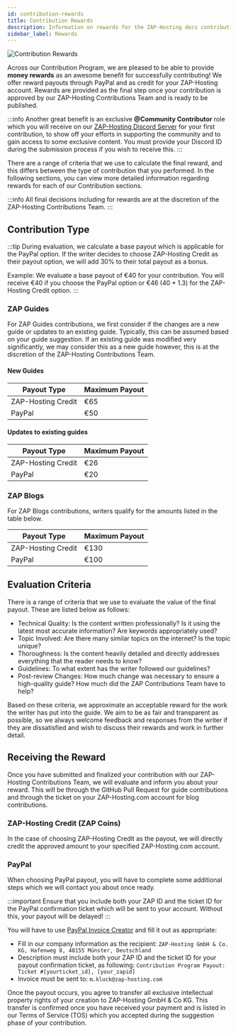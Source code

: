```yaml
---
id: contribution-rewards
title: Contribution Rewards
description: Information on rewards for the ZAP-Hosting docs contribution program - ZAP-Hosting.com documentation
sidebar_label: Rewards
---
```


![Contribution Rewards](https://screensaver01.zap-hosting.com/index.php/s/mJtScnJbocGEiHJ/preview)

Across our Contribution Program, we are pleased to be able to provide **money rewards** as an awesome benefit for successfully contributing! We offer reward payouts through PayPal and as credit for your ZAP-Hosting account. Rewards are provided as the final step once your contribution is approved by our ZAP-Hosting Contributions Team and is ready to be published.

:::info
Another great benefit is an exclusive **@Community Contributor** role which you will receive on our [ZAP-Hosting Discord Server](https://discord.com/invite/zaphosting) for your first contribution, to show off your efforts in supporting the community and to gain access to some exclusive content. You must provide your Discord ID during the submission process if you wish to receive this.
:::

There are a range of criteria that we use to calculate the final reward, and this differs between the type of contribution that you performed. In the following sections, you can view more detailed information regarding rewards for each of our Contribution sections.

:::info
All final decisions including for rewards are at the discretion of the ZAP-Hosting Contributions Team.
:::

## Contribution Type

:::tip
During evaluation, we calculate a base payout which is applicable for the PayPal option. If the writer decides to choose ZAP-Hosting Credit as their payout option, we will add 30% to their total payout as a bonus.

Example: We evaluate a base payout of €40 for your contribution. You will receive €40 if you choose the PayPal option or €46 (40 * 1.3) for the ZAP-Hosting Credit option.
:::

### ZAP Guides

For ZAP Guides contributions, we first consider if the changes are a new guide or updates to an existing guide. Typically, this can be assumed based on your guide suggestion. If an existing guide was modified very significantly, we may consider this as a new guide however, this is at the discretion of the ZAP-Hosting Contributions Team.

#### New Guides
| Payout Type        | Maximum Payout |
| ------------------ | -------------- |
| ZAP-Hosting Credit | €65            |
| PayPal             | €50            |

#### Updates to existing guides
| Payout Type        | Maximum Payout |
| ------------------ | -------------- |
| ZAP-Hosting Credit | €26            |
| PayPal             | €20            |

### ZAP Blogs

For ZAP Blogs contributions, writers qualify for the amounts listed in the table below.

| Payout Type        | Maximum Payout  |
| ------------------ | --------------- |
| ZAP-Hosting Credit | €130            |
| PayPal             | €100            |

## Evaluation Criteria

There is a range of criteria that we use to evaluate the value of the final payout. These are listed below as follows:
- Technical Quality: Is the content written professionally? Is it using the latest most accurate information? Are keywords appropriately used?
- Topic Involved: Are there many similar topics on the internet? Is the topic unique?
- Thoroughness: Is the content heavily detailed and directly addresses everything that the reader needs to know?
- Guidelines: To what extent has the writer followed our guidelines?
- Post-review Changes: How much change was necessary to ensure a high-quality guide? How much did the ZAP Contributions Team have to help?

Based on these criteria, we approximate an acceptable reward for the work the writer has put into the guide. We aim to be as fair and transparent as possible, so we always welcome feedback and responses from the writer if they are dissatisfied and wish to discuss their rewards and work in further detail.

## Receiving the Reward

Once you have submitted and finalized your contribution with our ZAP-Hosting Contributions Team, we will evaluate and inform you about your reward. This will be through the GitHub Pull Request for guide contributions and through the ticket on your ZAP-Hosting.com account for blog contributions.

### ZAP-Hosting Credit (ZAP Coins)
In the case of choosing ZAP-Hosting Credit as the payout, we will directly credit the approved amount to your specified ZAP-Hosting.com account.

### PayPal
When choosing PayPal payout, you will have to complete some additional steps which we will contact you about once ready.

:::important
Ensure that you include both your ZAP ID and the ticket ID for the PayPal confirmation ticket which will be sent to your account. Without this, your payout will be delayed!
:::

You will have to use [PayPal Invoice Creator](https://www.paypal.com/invoice/create?fromWidget=newuser) and fill it out as appropriate:

- Fill in our company information as the recipient: `ZAP-Hosting GmbH & Co. KG, Hafenweg 8, 48155 Münster, Deutschland`
- Description must include both your ZAP ID and the ticket ID for your payout confirmation ticket, as following: `Contribution Program Payout: Ticket #[yourticket_id], [your_zapid]`
- Invoice must be sent to: `m.kluck@zap-hosting.com`

Once the payout occurs, you agree to transfer all exclusive intellectual property rights of your creation to ZAP-Hosting GmbH & Co KG. This transfer is confirmed once you have received your payment and is listed in our Terms of Service (TOS) which you accepted during the suggestion phase of your contribution.
